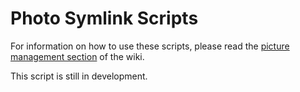 # Photo Symlink Scripts

For information on how to use these scripts, please read the [picture management section](https://wiki.adamzvolanek.com/en/picture_management) of the wiki.

This script is still in development.
